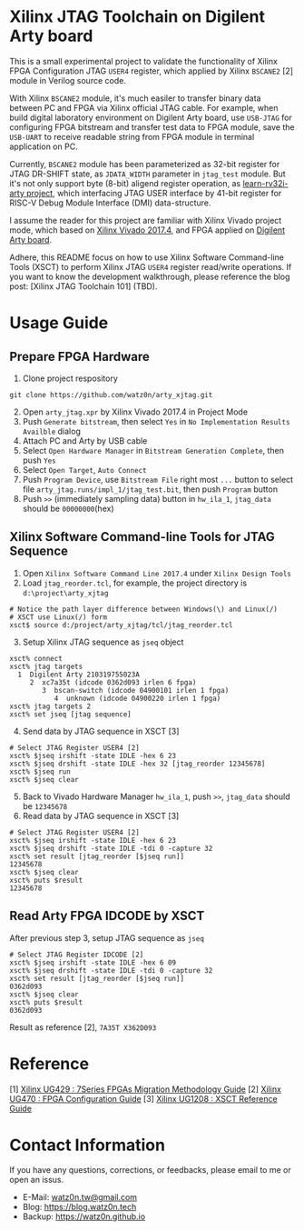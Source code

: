 Xilinx JTAG Toolchain on Digilent Arty board
===

This is a small experimental project to validate the functionality of Xilinx FPGA Configuration JTAG  `USER4` register, which applied by Xilinx `BSCANE2` [2] module in Verilog source code.

With Xilinx `BSCANE2` module, it's much easiler to transfer binary data between PC and FPGA via Xilinx official JTAG cable. For example, when build digital laboratory environment on Digilent Arty board, use `USB-JTAG` for configuring FPGA bitstream and transfer test data to FPGA module, save the `USB-UART` to receive readable string from FPGA module in terminal application on PC.

Currently, `BSCANE2` module has been parameterized as 32-bit register for JTAG DR-SHIFT state, as `JDATA_WIDTH` parameter in `jtag_test` module. But it's not only support byte (8-bit) aligend register operation, as [learn-rv32i-arty project](https://github.com/watz0n/learn-rv32i-arty), which interfacing JTAG USER interface by 41-bit register for RISC-V Debug Module Interface (DMI) data-structure.

I assume the reader for this project are familiar with Xilinx Vivado project mode, which based on [Xilinx Vivado 2017.4](https://www.xilinx.com/support/download/index.html/content/xilinx/en/downloadNav/vivado-design-tools/2017-4.html), and FPGA applied on [Digilent Arty board](https://store.digilentinc.com/arty-a7-artix-7-fpga-development-board-for-makers-and-hobbyists/).

Adhere, this README focus on how to use Xilinx Software Command-line Tools (XSCT) to perform Xilinx JTAG `USER4` register read/write operations. If you want to know the development walkthrough, please reference the blog post: [Xilinx JTAG Toolchain 101] (TBD).

Usage Guide
===

Prepare FPGA Hardware
---
1. Clone project respository
```
git clone https://github.com/watz0n/arty_xjtag.git
```
2. Open `arty_jtag.xpr` by Xilinx Vivado 2017.4 in Project Mode
3. Push `Generate bitstream`, then select `Yes` in `No Implementation Results Availble` dialog
4. Attach PC and Arty by USB cable
5. Select `Open Hardware Manager` in `Bitstream Generation Complete`, then push `Yes`
6. Select `Open Target`, `Auto Connect`
7. Push `Program Device`, use `Bitstream File` right most `...` button to select file `arty_jtag.runs/impl_1/jtag_test.bit`, then push `Program` button
8. Push `>>` (immediately sampling data) button in `hw_ila_1`, `jtag_data` should be `00000000`(hex)

Xilinx Software Command-line Tools for JTAG Sequence
---
1. Open `Xilinx Software Command Line 2017.4` under `Xilinx Design Tools`
2. Load `jtag_reorder.tcl`, for example, the project directory is `d:\project\arty_xjtag`
```
# Notice the path layer difference between Windows(\) and Linux(/)
# XSCT use Linux(/) form
xsct$ source d:/project/arty_xjtag/tcl/jtag_reorder.tcl
```
3. Setup Xilinx JTAG sequence as `jseq` object
```
xsct% connect
xsct% jtag targets
  1  Digilent Arty 210319755023A
     2  xc7a35t (idcode 0362d093 irlen 6 fpga)
        3  bscan-switch (idcode 04900101 irlen 1 fpga)
           4  unknown (idcode 04900220 irlen 1 fpga)
xsct% jtag targets 2
xsct% set jseq [jtag sequence]
```
4. Send data by JTAG sequence in XSCT [3]
```
# Select JTAG Register USER4 [2]
xsct% $jseq irshift -state IDLE -hex 6 23
xsct% $jseq drshift -state IDLE -hex 32 [jtag_reorder 12345678]
xsct% $jseq run
xsct% $jseq clear
```
5. Back to Vivado Hardware Manager `hw_ila_1`, push `>>`, `jtag_data` should be `12345678`
6. Read data by JTAG sequence in XSCT [3]
```
# Select JTAG Register USER4 [2]
xsct% $jseq irshift -state IDLE -hex 6 23
xsct% $jseq drshift -state IDLE -tdi 0 -capture 32
xsct% set result [jtag_reorder [$jseq run]]
12345678
xsct% $jseq clear
xsct% puts $result
12345678
```

Read Arty FPGA IDCODE by XSCT
---
After previous step 3, setup JTAG sequence as `jseq`
```
# Select JTAG Register IDCODE [2]
xsct% $jseq irshift -state IDLE -hex 6 09
xsct% $jseq drshift -state IDLE -tdi 0 -capture 32
xsct% set result [jtag_reorder [$jseq run]]
0362d093
xsct% $jseq clear
xsct% puts $result
0362d093
```
Result as reference [2], `7A35T X362D093`

Reference
===

[1] [Xilinx UG429 : 7Series FPGAs Migration Methodology Guide](https://www.xilinx.com/support/documentation/sw_manuals/ug429_7Series_Migration.pdf)
[2] [Xilinx UG470 : FPGA Configuration Guide](https://www.xilinx.com/support/documentation/user_guides/ug470_7Series_Config.pdf)
[3] [Xilinx UG1208 : XSCT Reference Guide](https://www.xilinx.com/support/documentation/sw_manuals/xilinx2017_4/ug1208-xsct-reference-guide.pdf)

Contact Information
===

If you have any questions, corrections, or feedbacks, please email to me or open an issus.

* E-Mail:   watz0n.tw@gmail.com
* Blog:     https://blog.watz0n.tech
* Backup:   https://watz0n.github.io

